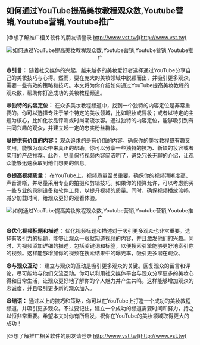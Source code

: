 ## **如何通过YouTube提高美妆教程观众数,Youtube营销,Youtube营销,Youtube推广**

[😍想了解推广相关软件的朋友请登录 http://www.vst.tw](http://www.vst.tw)

 <center><img src="https://vst.tw/MP4/tuiguang/png/1.png" alt="如何通过YouTube提高美妆教程观众数,Youtube营销,Youtube营销,Youtube推广"></center>

**😄引言：**
随着社交媒体的兴起，越来越多的美妆爱好者选择通过YouTube分享自己的美妆技巧与心得。然而，要在庞大的美妆领域中脱颖而出，并吸引更多观众，需要一些有效的策略和技巧。本文将为你介绍如何通过YouTube提高美妆教程的观众数，帮助你打造成功的美妆教程频道。

**😄独特的内容定位：**
在众多美妆教程频道中，找到一个独特的内容定位是非常重要的。你可以选择专注于某个特定的美妆领域，比如眼妆或唇妆；或者以特定的主题为核心，比如化妆品评测或时尚潮流妆容。通过独特的内容定位，能够吸引到有共同兴趣的观众，并建立起一定的忠实粉丝群体。

**😄提供有价值的内容：**
观众追求的是有价值的内容。确保你的美妆教程既有趣又实用，能够为观众带来真正的帮助。你可以分享一些独特的技巧、新颖的妆容或者实用的产品推荐。此外，尽量保持视频内容简洁明了，避免冗长无聊的介绍，让观众能够迅速获取到他们想要的信息。

**😄提高视频质量：**
在YouTube上，视频质量至关重要。确保你的视频清晰度高、声音清晰，并尽量采用专业的拍摄和剪辑技巧。如果你的预算允许，可以考虑购买一些专业的录制设备和软件工具，以提升视频的质量。同时，确保视频播放流畅，减少加载时间，给观众更好的观看体验。

 <center><img src="https://vst.tw/MP4/tuiguang/png/3.png" alt="如何通过YouTube提高美妆教程观众数,Youtube营销,Youtube营销,Youtube推广"></center>

**😄优化视频标题和描述：**
优化视频标题和描述对于吸引更多观众也非常重要。选择有吸引力的标题，能够让观众一眼就知道视频的内容，并且激发他们的兴趣。同时，为视频添加详细的描述，包括关键词和标签，以便搜索引擎能够更好地索引你的视频。这样能够增加你的视频在搜索结果中的曝光率，吸引更多潜在观众。

**😄与观众互动：**
建立与观众的互动是吸引更多观众的关键。回复观众的留言和评论，尽可能地与他们交流互动。你可以利用社交媒体平台与观众分享更多的美妆心得和日常生活，让观众更好地了解你的个人魅力并产生共鸣。这样能够增加观众的忠诚度，并且吸引更多新的观众加入。

**😄结语：**
通过以上的技巧和策略，你可以在YouTube上打造一个成功的美妆教程频道，并吸引更多观众。不过要记住，建立一个成功的频道需要时间和努力，持之以恒非常重要。希望本文对你有所启发，祝你在YouTube的美妆领域取得更大的成功！

[😍想了解推广相关软件的朋友请登录 http://www.vst.tw](http://www.vst.tw)



